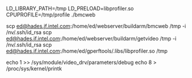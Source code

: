 LD_LIBRARY_PATH=/tmp LD_PRELOAD=libprofiler.so CPUPROFILE=/tmp/profile ./bmcweb

scp ed@hades.jf.intel.com:/home/ed/webserver/buildarm/bmcweb /tmp -i /nv/.ssh/id_rsa
scp ed@hades.jf.intel.com:/home/ed/webserver/buildarm/getvideo /tmp -i /nv/.ssh/id_rsa
scp ed@hades.jf.intel.com:/home/ed/gperftools/.libs/libprofiler.so /tmp

echo 1 >> /sys/module/video_drv/parameters/debug
echo 8 > /proc/sys/kernel/printk